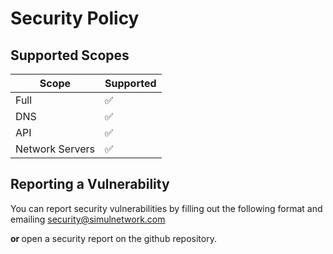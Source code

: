 # Security Policy

## Supported Scopes

|  Scope  |          Supported         |
| ------- | -------------------------- |
| Full | :white_check_mark:            |
| DNS | :white_check_mark:             |
| API | :white_check_mark:             |
| Network Servers | :white_check_mark: |

## Reporting a Vulnerability

You can report security vulnerabilities by filling out the following format and emailing security@simulnetwork.com 

<b> or </b> open a security report on the github repository.


